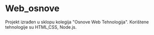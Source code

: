 # Web_osnove

Projekt izrađen u sklopu kolegija "Osnove Web Tehnologija". Korištene tehnologije su HTML,CSS, Node.js.
